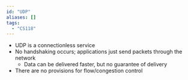 ```yaml
---
id: "UDP"
aliases: []
tags:
  - "CS118"
---
```


- UDP is a connectionless service
- No handshaking occurs; applications just send packets through the network
  - Data can be delivered faster, but no guarantee of delivery
- There are no provisions for flow/congestion control
